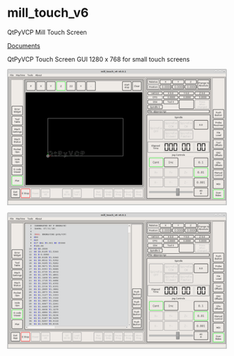 # mill_touch_v6
QtPyVCP Mill Touch Screen

[Documents](https://jethornton.github.io/mill_touch_v6)

QtPyVCP Touch Screen GUI 1280 x 768 for small touch screens

![Screen 1](https://github.com/jethornton/mill_touch_v6/blob/master/images/mill-touch-v6-01.png)

![Screen 2](https://github.com/jethornton/mill_touch_v6/blob/master/images/mill-touch-v6-02.png)
